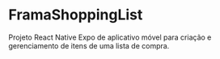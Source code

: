 # FramaShoppingList
Projeto React Native Expo de aplicativo móvel para criação e gerenciamento de itens de uma lista de compra.
